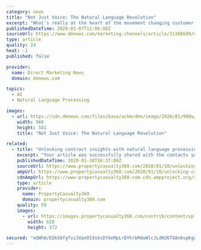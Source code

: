 ```yaml
---
category: news
title: "Not Just Voice: The Natural Language Revolution"
excerpt: "What’s really at the heart of the movement changing customer interactions is Natural Language Processing (NLP). Considered a kind of AI, it includes, yes, the speech recognition that enables a voice assistant to respond to a talking human, but only if it understands the use of the words that it hears. Being able to interact in a natural way ..."
publishedDateTime: 2020-01-07T11:06:00Z
sourceUrl: https://www.dmnews.com/marketing-channels/article/21108689/not-just-voice-the-natural-language-revolution
type: article
quality: 24
heat: -1
published: false

provider:
  name: Direct Marketing News
  domain: dmnews.com

topics:
  - AI
  - Natural Language Processing

images:
  - url: https://cdn.dmnews.com/files/base/acbm/dmn/image/2020/01/960w/GettyImages_1024463026.5e143cea91810.jpg
    width: 960
    height: 581
    title: "Not Just Voice: The Natural Language Revolution"

related:
  - title: "Unlocking contract insights with natural language processing"
    excerpt: "Your article was successfully shared with the contacts you provided. Artificial intelligence solutions using natural language processing (NLP) have emerged to address the challenge of fewer human experts available to determine the content and intent of policy wordings. (Photo: iStock) Large commercial and specialty insurance is a complex ..."
    publishedDateTime: 2020-01-10T16:37:00Z
    sourceUrl: https://www.propertycasualty360.com/2020/01/10/unlocking-contract-insights-with-natural-language-processing/
    ampUrl: https://www.propertycasualty360.com/2020/01/10/unlocking-contract-insights-with-natural-language-processing/?amp=1
    cdnAmpUrl: https://www-propertycasualty360-com.cdn.ampproject.org/c/s/www.propertycasualty360.com/2020/01/10/unlocking-contract-insights-with-natural-language-processing/?amp=1
    type: article
    provider:
      name: PropertyCasualty360
      domain: propertycasualty360.com
    quality: 59
    images:
      - url: https://images.propertycasualty360.com/contrib/content/uploads/sites/414/2020/01/Solution_Coding_iStock.jpg
        width: 620
        height: 372

secured: "eQWhW/EQk58fgfvzJVpe0IdsbsDYUeMpLrDYhrbMdwWlcJLdN36TG8n6vpKgw5MLZIAHDVi7JiPZ/1milWYGadiysSddesI3QSONf3in3k2ZRP0OX1hEVoqmqiAFOu/1X2s5piV2D/g8a9SLx7HYqkU2tzigLeo2pRAaNLpMj6y8e2K+E5GbfIfC5VAUQNf5CGhsjuno8jECHtPXPPrnW1JKsR+Hzcldv+HiYt13eUNZWG5gQ9GBgWg40x0IXcWl/yME63/pY5lpczkA7uF4lKOBbcFfa4ciDtBkKEaNMZ4aHPiZAfEG3qvIaxSFecfnP1ccgwPEcXaw7aGfKV9jzMscA4CJnY3r931bR3LzaAXlcBGdP30qW7vCgWZSt0KspS2/2SDVaUoUhm3CzKlpPoAt1kAJqFzWfksV+TcIFN9DWSxf48iuOX5MnRZc9J5PhawIDZ+dtVxNx1q55JC12w==;9bHVpAYBox7XzRySHp0WKQ=="
---
```


